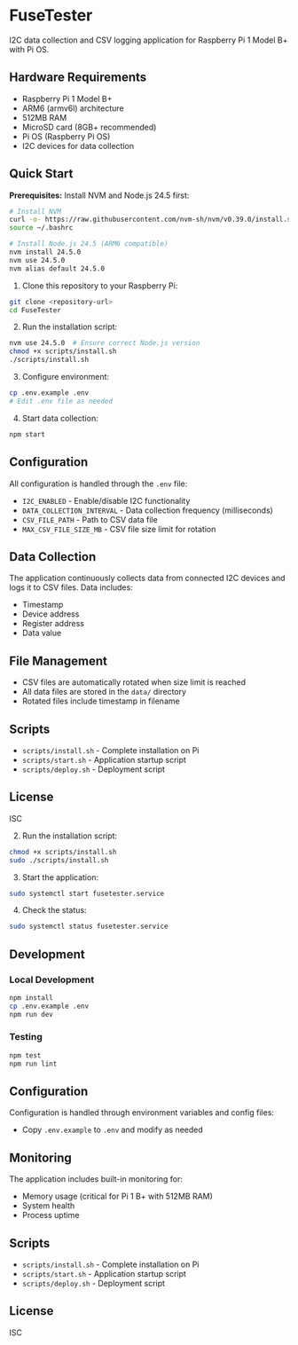# FuseTester

I2C data collection and CSV logging application for Raspberry Pi 1 Model B+ with Pi OS.

## Hardware Requirements

- Raspberry Pi 1 Model B+
- ARM6 (armv6l) architecture
- 512MB RAM
- MicroSD card (8GB+ recommended)
- Pi OS (Raspberry Pi OS)
- I2C devices for data collection

## Quick Start

**Prerequisites:** Install NVM and Node.js 24.5 first:
```bash
# Install NVM
curl -o- https://raw.githubusercontent.com/nvm-sh/nvm/v0.39.0/install.sh | bash
source ~/.bashrc

# Install Node.js 24.5 (ARM6 compatible)
nvm install 24.5.0
nvm use 24.5.0
nvm alias default 24.5.0
```

1. Clone this repository to your Raspberry Pi:
```bash
git clone <repository-url>
cd FuseTester
```

2. Run the installation script:
```bash
nvm use 24.5.0  # Ensure correct Node.js version
chmod +x scripts/install.sh
./scripts/install.sh
```

3. Configure environment:
```bash
cp .env.example .env
# Edit .env file as needed
```

4. Start data collection:
```bash
npm start
```

## Configuration

All configuration is handled through the `.env` file:

- `I2C_ENABLED` - Enable/disable I2C functionality
- `DATA_COLLECTION_INTERVAL` - Data collection frequency (milliseconds)
- `CSV_FILE_PATH` - Path to CSV data file
- `MAX_CSV_FILE_SIZE_MB` - CSV file size limit for rotation

## Data Collection

The application continuously collects data from connected I2C devices and logs it to CSV files. Data includes:

- Timestamp
- Device address
- Register address
- Data value

## File Management

- CSV files are automatically rotated when size limit is reached
- All data files are stored in the `data/` directory
- Rotated files include timestamp in filename

## Scripts

- `scripts/install.sh` - Complete installation on Pi
- `scripts/start.sh` - Application startup script
- `scripts/deploy.sh` - Deployment script

## License

ISC

2. Run the installation script:
```bash
chmod +x scripts/install.sh
sudo ./scripts/install.sh
```

3. Start the application:
```bash
sudo systemctl start fusetester.service
```

4. Check the status:
```bash
sudo systemctl status fusetester.service
```

## Development

### Local Development
```bash
npm install
cp .env.example .env
npm run dev
```

### Testing
```bash
npm test
npm run lint
```

## Configuration

Configuration is handled through environment variables and config files:

- Copy `.env.example` to `.env` and modify as needed

## Monitoring

The application includes built-in monitoring for:
- Memory usage (critical for Pi 1 B+ with 512MB RAM)
- System health
- Process uptime

## Scripts

- `scripts/install.sh` - Complete installation on Pi
- `scripts/start.sh` - Application startup script
- `scripts/deploy.sh` - Deployment script

## License

ISC
